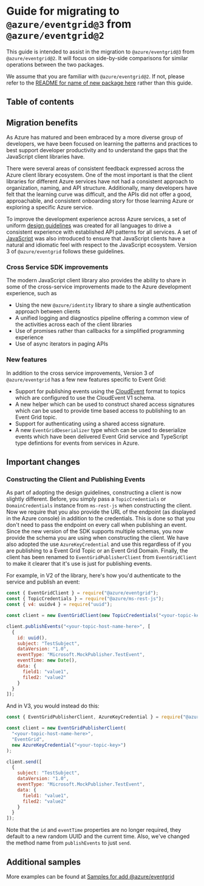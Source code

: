 # Guide for migrating to `@azure/eventgrid@3` from `@azure/eventgrid@2`

This guide is intended to assist in the migration to `@azure/eventgrid@3` from `@azure/eventgrid@2`. It will focus on side-by-side comparisons for similar operations between the two packages.

We assume that you are familiar with `@azure/eventgrid@2`. If not, please refer to the [README for name of new package here](https://github.com/Azure/azure-sdk-for-js/tree/master/sdk/eventgrid/eventgrid/README.md) rather than this guide.

## Table of contents

## Migration benefits

As Azure has matured and been embraced by a more diverse group of developers, we have been focused on learning the patterns and practices to best support developer productivity and to understand the gaps that the JavaScript client libraries have.

There were several areas of consistent feedback expressed across the Azure client library ecosystem. One of the most important is that the client libraries for different Azure services have not had a consistent approach to organization, naming, and API structure. Additionally, many developers have felt that the learning curve was difficult, and the APIs did not offer a good, approachable, and consistent onboarding story for those learning Azure or exploring a specific Azure service.

To improve the development experience across Azure services, a set of uniform [design guidelines](https://azure.github.io/azure-sdk/general_introduction.html) was created for all languages to drive a consistent experience with established API patterns for all services. A set of [JavaScript](https://azure.github.io/azure-sdk/typescript_introduction.html) was also introduced to ensure that JavaScript clients have a natural and idiomatic feel with respect to the JavaScript ecosystem. Version 3 of `@azure/eventgrid` follows these guidelines.

### Cross Service SDK improvements

The modern JavaScript client library also provides the ability to share in some of the cross-service improvements made to the Azure development experience, such as

- Using the new `@azure/identity` library to share a single authentication approach between clients
- A unified logging and diagnostics pipeline offering a common view of the activities across each of the client libraries
- Use of promises rather than callbacks for a simplified programming experience
- Use of async iterators in paging APIs

### New features

In addition to the cross service improvements, Version 3 of `@azure/eventgrid` has a few new features specific to Event Grid:

- Support for publishing events using the [CloudEvent](https://cloudevents.io) format to topics which are configured to use the CloudEvent V1 schema.
- A new helper which can be used to construct shared access signatures which can be used to provide time based access to publishing to an Event Grid topic.
- Support for authenticating using a shared access signature.
- A new `EventGridDeserializer` type which can be used to deserialize events which have been delivered Event Grid service and TypeScript type defintions for events from services in Azure.

## Important changes

### Constructing the Client and Publishing Events

As part of adopting the design guidelines, constructing a client is now slightly different. Before, you simply pass a `TopicCredentials` or `DomainCredentials` instance from `ms-rest-js` when constructing the client. Now we require that you also provide the URL of the endpoint (as displayed in the Azure console) in addition to the credentials. This is done so that you don't need to pass the endpoint on every call when publishing an event. Since the new version of the SDK supports multiple schemas, you now provide the schema you are using when constructing the client. We have also adopted the use `AzureKeyCredential` and use this regardless of if you are publishing to a Event Grid Topic or an Event Grid Domain. Finally, the client has been renamed to `EventGridPublisherClient` from `EventGridClient` to make it clearer that it's use is just for publishing events.

For example, in V2 of the library, here's how you'd authenticate to the service and publish an event:

```js
const { EventGridClient } = require("@azure/eventgrid");
const { TopicCredentials } = require("@azure/ms-rest-js");
const { v4: uuidv4 } = require("uuid");

const client = new EventGridClient(new TopicCredentials("<your-topic-key>"));

client.publishEvents("<your-topic-host-name-here>", [
  {
    id: uuid(),
    subject: "TestSubject",
    dataVersion: "1.0",
    eventType: "Microsoft.MockPublisher.TestEvent",
    eventTime: new Date(),
    data: {
      field1: "value1",
      filed2: "value2"
    }
  }
]);
```

And in V3, you would instead do this:

```js
const { EventGridPublisherClient, AzureKeyCredential } = require("@azure/eventgrid");

const client = new EventGridPublisherClient(
  "<your-topic-host-name-here>",
  "EventGrid",
  new AzureKeyCredential("<your-topic-key>")
);

client.send([
  {
    subject: "TestSubject",
    dataVersion: "1.0",
    eventType: "Microsoft.MockPublisher.TestEvent",
    data: {
      field1: "value1",
      filed2: "value2"
    }
  }
]);
```

Note that the `id` and `eventTime` properties are no longer required, they default to a new random UUID and the current time. Also, we've changed the method name from `publishEvents` to just `send`.

## Additional samples

More examples can be found at [Samples for add @azure/eventgrid](https://github.com/Azure/azure-sdk-for-js/tree/master/sdk/eventgrid/eventgrid/samples)
